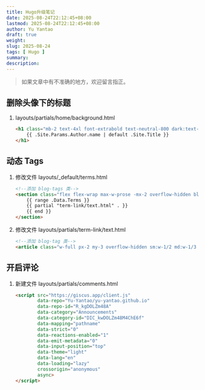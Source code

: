 ```yaml
---
title: Hugo升级笔记
date: 2025-08-24T22:12:45+08:00
lastmod: 2025-08-24T22:12:45+08:00
author: Yu Yantao
draft: true
weight:
slug: 2025-08-24
tags: [ Hugo ]
summary:
description: 
---
```


> 如果文章中有不准确的地方，欢迎留言指正。

## 删除头像下的标题

1. layouts/partials/home/background.html
    ```html
    <h1 class="mb-2 text-4xl font-extrabold text-neutral-800 dark:text-neutral-200">
        {{ .Site.Params.Author.name | default .Site.Title }}
    </h1>
    ```

## 动态 Tags

1. 修改文件 layouts/_default/terms.html
    ```html
    <!--添加 blog-tags 类-->
    <section class="flex flex-wrap max-w-prose -mx-2 overflow-hidden blog-tags">
        {{ range .Data.Terms }}
        {{ partial "term-link/text.html" . }}
        {{ end }}
    </section>
    ```
2. 修改文件 layouts/partials/term-link/text.html
    ```html
    <!--添加 blog-tag 类-->
    <article class="w-full px-2 my-3 overflow-hidden sm:w-1/2 md:w-1/3 lg:w-1/4 xl:w-1/4 blog-tag">
    ```

## 开启评论

1. 新建文件 layouts/partials/comments.html
    ```html
    <script src="https://giscus.app/client.js"
            data-repo="Yu-Yantao/yu-yantao.github.io"
            data-repo-id="R_kgDOLZm48A"
            data-category="Announcements"
            data-category-id="DIC_kwDOLZm48M4ChE6f"
            data-mapping="pathname"
            data-strict="0"
            data-reactions-enabled="1"
            data-emit-metadata="0"
            data-input-position="top"
            data-theme="light"
            data-lang="en"
            data-loading="lazy"
            crossorigin="anonymous"
            async>
    </script>
    ```